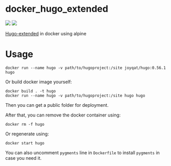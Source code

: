 # docker_hugo_extended

[![](https://images.microbadger.com/badges/image/joyqat/hugo.svg)](https://microbadger.com/images/joyqat/hugo)  [![](https://images.microbadger.com/badges/version/joyqat/hugo.svg)](https://microbadger.com/images/joyqat/hugo)

[Hugo-extended](https://github.com/gohugoio/hugo) in docker using alpine

# Usage

```shell
docker run --name hugo -v path/to/hugoproject:/site joyqat/hugo:0.56.1 hugo
```

Or build docker image yourself:

```shell
docker build . -t hugo
docker run --name hugo -v path/to/hugoproject:/site hugo hugo
```

Then you can get a public folder for deployment.

After that, you can remove the docker container using:
```shell
docker rm -f hugo
```
Or regenerate using:
```shell
docker start hugo
```

You can also uncomment `pygments` line in `Dockerfile` to install `pygments` in case you need it.
